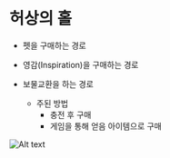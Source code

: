 # 허상의 홀

  * 펫을 구매하는 경로
  * 영감(Inspiration)을 구매하는 경로
  * 보물교환을 하는 경로
    
    * 주된 방법
      * 충전 후 구매
      * 게임을 통해 얻음 아이템으로 구매

![Alt text](https://postfiles.pstatic.net/MjAxODExMDRfMTcy/MDAxNTQxMzE2OTYxNzAw.EPBZLaE94S78t_zqRG6WPoSPx0DMQ04XV_U4FrwnT5og.qfGivYIbCGIL2sBwHWqSg6YXWWkqt3xd_8_Xc1eoTqcg.JPEG.iju1633/%ED%97%88%EC%83%81%EC%9D%98_%ED%99%80%28%EC%83%81%EC%A0%90%29_2.jpg?type=w773)
